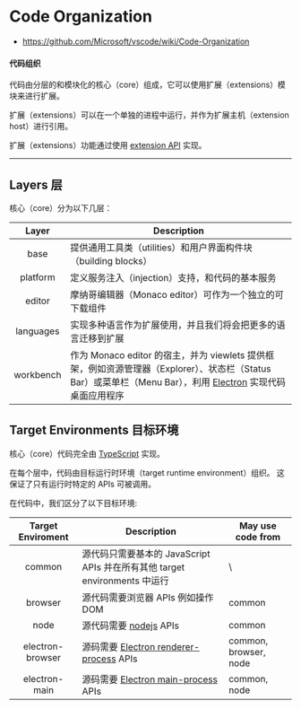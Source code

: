 # Code Organization

- <https://github.com/Microsoft/vscode/wiki/Code-Organization>

#### 代码组织

代码由分层的和模块化的核心（core）组成，它可以使用扩展（extensions）模块来进行扩展。

扩展（extensions）可以在一个单独的进程中运行，并作为扩展主机（extension host）进行引用。

扩展（extensions）功能通过使用 [extension API] 实现。

---

## Layers 层

核心（core）分为以下几层：

Layer | Description
:-:|-
base | 提供通用工具类（utilities）和用户界面构件块（building blocks）
platform | 定义服务注入（injection）支持，和代码的基本服务
editor | 摩纳哥编辑器（Monaco editor）可作为一个独立的可下载组件
languages | 实现多种语言作为扩展使用，并且我们将会把更多的语言迁移到扩展
workbench | 作为 Monaco editor 的宿主，并为 viewlets 提供框架，例如资源管理器（Explorer）、状态栏（Status Bar）或菜单栏（Menu Bar），利用 [Electron] 实现代码桌面应用程序

## Target Environments 目标环境

核心（core）代码完全由 [TypeScript] 实现。

在每个层中，代码由目标运行时环境（target runtime environment）组织。
这保证了只有运行时特定的 APIs 可被调用。

在代码中，我们区分了以下目标环境:

Target Enviroment | Description | May use code from
:-:|-|-
common | 源代码只需要基本的 JavaScript APIs 并在所有其他 target environments 中运行 | \
browser | 源代码需要浏览器 APIs 例如操作 DOM | common
node | 源代码需要 [nodejs] APIs | common
electron-browser | 源码需要 [Electron renderer-process] APIs | common, browser, node
electron-main | 源码需要 [Electron main-process] APIs | common, node




[extension API]: <https://code.visualstudio.com/docs/extensions/overview>
[Electron]: <http://electron.atom.io/>
[TypeScript]: <https://github.com/microsoft/typescript>
[nodejs]: <https://nodejs.org/>
[Electron renderer-process]: <https://github.com/atom/electron/tree/master/docs#modules-for-the-renderer-process-web-page>
[Electron main-process]: <https://github.com/atom/electron/tree/master/docs#modules-for-the-main-process>



